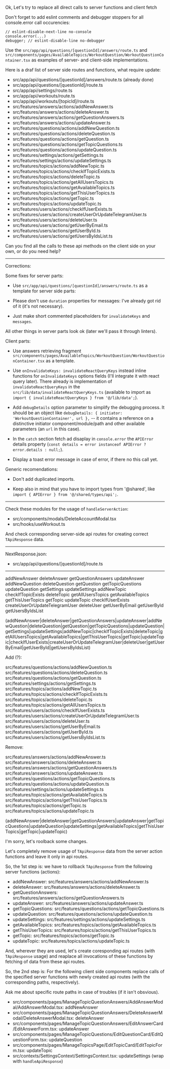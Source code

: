 Ok, Let's try to replace all direct calls to server functions and client fetch

Don't forget to add eslint comments and debugger stoppers for all console.error call occurencies:

```
// eslint-disable-next-line no-console
console.error(...)
debugger; // eslint-disable-line no-debugger
```

Use the `src/app/api/questions/[questionId]/answers/route.ts` and `src/components/pages/AvailableTopics/WorkoutQuestion/WorkoutQuestionContainer.tsx` as examples of server- and client-side implementations.

Here is a draf list of server side routes and functions, what require update:

- src/app/api/questions/[questionId]/answers/route.ts (already done)
- src/app/api/questions/[questionId]/route.ts
- src/app/api/settings/route.ts
- src/app/api/workouts/route.ts
- src/app/api/workouts/[topicId]/route.ts
- src/features/answers/actions/addNewAnswer.ts
- src/features/answers/actions/deleteAnswer.ts
- src/features/answers/actions/getQuestionAnswers.ts
- src/features/answers/actions/updateAnswer.ts
- src/features/questions/actions/addNewQuestion.ts
- src/features/questions/actions/deleteQuestion.ts
- src/features/questions/actions/getQuestion.ts
- src/features/questions/actions/getTopicQuestions.ts
- src/features/questions/actions/updateQuestion.ts
- src/features/settings/actions/getSettings.ts
- src/features/settings/actions/updateSettings.ts
- src/features/topics/actions/addNewTopic.ts
- src/features/topics/actions/checkIfTopicExists.ts
- src/features/topics/actions/deleteTopic.ts
- src/features/topics/actions/getAllUsersTopics.ts
- src/features/topics/actions/getAvailableTopics.ts
- src/features/topics/actions/getThisUserTopics.ts
- src/features/topics/actions/getTopic.ts
- src/features/topics/actions/updateTopic.ts
- src/features/users/actions/checkIfUserExists.ts
- src/features/users/actions/createUserOrUpdateTelegramUser.ts
- src/features/users/actions/deleteUser.ts
- src/features/users/actions/getUserByEmail.ts
- src/features/users/actions/getUserById.ts
- src/features/users/actions/getUsersByIdsList.ts

Can you find all the calls to these api methods on the client side on your own, or do you need help?


---

Corrections:

Some fixes for server parts:

- Use `src/app/api/questions/[questionId]/answers/route.ts` as a template for server side parts:

- Please don't use `duration` properties for messages: I've already got rid of it (it's not necessary).

- Just make short commented placeholders for `invalidateKeys` and `messages`.

All other things in server parts look ok (later we'll pass it through linters).

Client parts:

- Use answers retrieving fragment  `src/components/pages/AvailableTopics/WorkoutQuestion/WorkoutQuestionContainer.tsx` as a template.

- Use `onInvalidateKeys: invalidateReactQueryKeys` instead inline functions for `onInvalidateKeys` options fields (I'll integrate it with react query later). There already is implementation of `invalidateReactQueryKeys` in the `src/lib/data/invalidateReactQueryKeys.ts` (available to import as `import { invalidateReactQueryKeys } from '@/lib/data';`).

- Add `debugDetails` option parameter to simplify the debugging process. It should be an object like `debugDetails: { initiator: 'WorkoutQuestionContainer', url },` -- it contains a reference on a distinctive initiator component/module/path and other available parameters (an `url` in this case).

- In the `catch` section fetch ad disaplay in `console.error` the `APIError` details property (`const details = error instanceof APIError ? error.details : null;`).

- Display a toast error message in case of error, if there no this call yet.

Generic recomendations:

- Don't add duplicated imports.

- Keep also in mind that you have to import types from '@shared', like `import { APIError } from '@/shared/types/api';`.

---

Check these modules for the usage of `handleServerAction`:

- src/components/modals/DeleteAccountModal.tsx
- src/hooks/useWorkout.ts

And check corresponding server-side api routes for creating correct `TApiResponse` data.

---

NextResponse.json:

- src/app/api/questions/[questionId]/route.ts


---

addNewAnswer
deleteAnswer
getQuestionAnswers
updateAnswer
addNewQuestion
deleteQuestion
getQuestion
getTopicQuestions
updateQuestion
getSettings
updateSettings
addNewTopic
checkIfTopicExists
deleteTopic
getAllUsersTopics
getAvailableTopics
getThisUserTopics
getTopic
updateTopic
checkIfUserExists
createUserOrUpdateTelegramUser
deleteUser
getUserByEmail
getUserById
getUsersByIdsList

(addNewAnswer|deleteAnswer|getQuestionAnswers|updateAnswer|addNewQuestion|deleteQuestion|getQuestion|getTopicQuestions|updateQuestion|getSettings|updateSettings|addNewTopic|checkIfTopicExists|deleteTopic|getAllUsersTopics|getAvailableTopics|getThisUserTopics|getTopic|updateTopic|checkIfUserExists|createUserOrUpdateTelegramUser|deleteUser|getUserByEmail|getUserById|getUsersByIdsList)

Add (?):

src/features/questions/actions/addNewQuestion.ts
src/features/questions/actions/deleteQuestion.ts
src/features/questions/actions/getQuestion.ts
src/features/settings/actions/getSettings.ts
src/features/topics/actions/addNewTopic.ts
src/features/topics/actions/checkIfTopicExists.ts
src/features/topics/actions/deleteTopic.ts
src/features/topics/actions/getAllUsersTopics.ts
src/features/users/actions/checkIfUserExists.ts
src/features/users/actions/createUserOrUpdateTelegramUser.ts
src/features/users/actions/deleteUser.ts
src/features/users/actions/getUserByEmail.ts
src/features/users/actions/getUserById.ts
src/features/users/actions/getUsersByIdsList.ts

Remove:

src/features/answers/actions/addNewAnswer.ts
src/features/answers/actions/deleteAnswer.ts
src/features/answers/actions/getQuestionAnswers.ts
src/features/answers/actions/updateAnswer.ts
src/features/questions/actions/getTopicQuestions.ts
src/features/questions/actions/updateQuestion.ts
src/features/settings/actions/updateSettings.ts
src/features/topics/actions/getAvailableTopics.ts
src/features/topics/actions/getThisUserTopics.ts
src/features/topics/actions/getTopic.ts
src/features/topics/actions/updateTopic.ts

(addNewAnswer|deleteAnswer|getQuestionAnswers|updateAnswer|getTopicQuestions|updateQuestion|updateSettings|getAvailableTopics|getThisUserTopics|getTopic|updateTopic)

I'm sorry, let's roolback some changes.

Let's completely remove usage of `TApiResponse` data from the server action functions and leave it only in api routes.

So, the 1st step is: we have to rollback `TApiResponse` from the following server functions (actions):

- addNewAnswer: src/features/answers/actions/addNewAnswer.ts
- deleteAnswer: src/features/answers/actions/deleteAnswer.ts
- getQuestionAnswers: src/features/answers/actions/getQuestionAnswers.ts
- updateAnswer: src/features/answers/actions/updateAnswer.ts
- getTopicQuestions: src/features/questions/actions/getTopicQuestions.ts
- updateQuestion: src/features/questions/actions/updateQuestion.ts
- updateSettings: src/features/settings/actions/updateSettings.ts
- getAvailableTopics: src/features/topics/actions/getAvailableTopics.ts
- getThisUserTopics: src/features/topics/actions/getThisUserTopics.ts
- getTopic: src/features/topics/actions/getTopic.ts
- updateTopic: src/features/topics/actions/updateTopic.ts

And, wherever they are used, let's create coresponding api routes (with `TApiResponse` usage) and reaplace all invocations of these functions by fetching of data from these api routes.

So, the 2nd step is: For the following client side components replace calls of the specified server functions with newly created api routes (with the corresponding paths, respectively).

Ask me about specific route paths in case of troubles (if it isn't obsvious).

- src/components/pages/ManageTopicQuestionAnswers/AddAnswerModal/AddAnswerModal.tsx: addNewAnswer
- src/components/pages/ManageTopicQuestionAnswers/DeleteAnswerModal/DeleteAnswerModal.tsx: deleteAnswer
- src/components/pages/ManageTopicQuestionAnswers/EditAnswerCard/EditAnswerForm.tsx: updateAnswer
- src/components/pages/ManageTopicQuestions/EditQuestionCard/EditQuestionForm.tsx: updateQuestion
- src/components/pages/ManageTopicsPage/EditTopicCard/EditTopicForm.tsx: updateTopic
- src/contexts/SettingsContext/SettingsContext.tsx: updateSettings (wrap with `handleApiResponse`)
